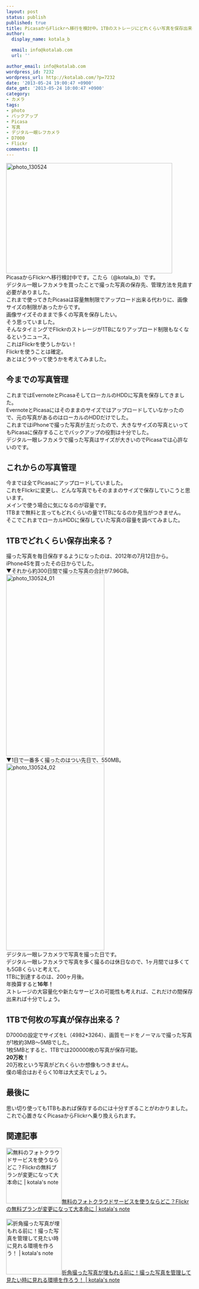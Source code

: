 ```yaml
---
layout: post
status: publish
published: true
title: PicasaからFlickrへ移行を検討中。1TBのストレージにどれくらい写真を保存出来るか計算してみた。
author:
  display_name: kotala_b

  email: info@kotalab.com
  url: ''

author_email: info@kotalab.com
wordpress_id: 7232
wordpress_url: http://kotalab.com/?p=7232
date: '2013-05-24 19:00:47 +0900'
date_gmt: '2013-05-24 10:00:47 +0900'
category:
- カメラ
tags:
- photo
- バックアップ
- Picasa
- 写真
- デジタル一眼レフカメラ
- D7000
- Flickr
comments: []
---
```

<p><img src="http://kotalab.com/wp-content/uploads/photo_130524-448x297.jpg" alt="photo_130524" width="448" height="297" class="alignnone size-large wp-image-7237" /><br />
PicasaからFlickrへ移行検討中です。こたら（@kotala_b）です。<br />
デジタル一眼レフカメラを買ったことで撮った写真の保存先、管理方法を見直す必要がありました。<br />
これまで使ってきたPicasaは容量無制限でアップロード出来る代わりに、画像サイズの制限があったからです。<br />
画像サイズそのままで多くの写真を保存したい。<br />
そう思っていました。<br />
そんなタイミングでFlickrのストレージが1TBになりアップロード制限もなくなるというニュース。<br />
これはFlickrを使うしかない！<br />
Flickrを使うことは確定。<br />
あとはどうやって使うかを考えてみました。<br />
<!--more--></p>
<h2>今までの写真管理</h2>
<p>これまではEvernoteとPicasaそしてローカルのHDDに写真を保存してきました。<br />
EvernoteとPicasaにはそのままのサイズではアップロードしていなかったので、元の写真があるのはローカルのHDDだけでした。<br />
これまではiPhoneで撮った写真が主だったので、大きなサイズの写真といってもPicasaに保存することでバックアップの役割は十分でした。<br />
デジタル一眼レフカメラで撮った写真はサイズが大きいのでPicasaでは心許ないのです。</p>
<h2>これからの写真管理</h2>
<p>今までは全てPicasaにアップロードしていました。<br />
これをFlickrに変更し、どんな写真でもそのままのサイズで保存していこうと思います。<br />
メインで使う場合に気になるのが容量です。<br />
1TBまで無料と言ってもどれくらいの量で1TBになるのか見当がつきません。<br />
そこでこれまでローカルHDDに保存していた写真の容量を調べてみました。</p>
<h2>1TBでどれくらい保存出来る？</h2>
<p>撮った写真を毎日保存するようになったのは、2012年の7月12日から。<br />
iPhone4Sを買ったその日からでした。<br />
▼それから約300日間で撮った写真の合計が7.96GB。<br />
<img src="http://kotalab.com/wp-content/uploads/photo_130524_01.jpg" alt="photo_130524_01" width="265" height="489" class="alignnone size-full wp-image-7234" /><br />
▼1日で一番多く撮ったのはつい先日で、550MB。<br />
<img src="http://kotalab.com/wp-content/uploads/photo_130524_02.jpg" alt="photo_130524_02" width="265" height="503" class="alignnone size-full wp-image-7233" /><br />
デジタル一眼レフカメラで写真を撮った日です。<br />
デジタル一眼レフカメラで写真を多く撮るのは休日なので、1ヶ月間では多くても5GBくらいと考えて。<br />
1TBに到達するのは、200ヶ月後。<br />
年換算すると<strong>16年！</strong><br />
ストレージの大容量化や新たなサービスの可能性も考えれば、これだけの間保存出来れば十分でしょう。</p>
<h2>1TBで何枚の写真が保存出来る？</h2>
<p>D7000の設定でサイズをL（4982*3264）、画質モードをノーマルで撮った写真が1枚約3MB〜5MBでした。<br />
1枚5MBとすると、1TBでは200000枚の写真が保存可能。<br />
<strong>20万枚！</strong><br />
20万枚という写真がどれくらいか想像もつきません。<br />
僕の場合はおそらく10年は大丈夫でしょう。</p>
<h2>最後に</h2>
<p>思い切り使っても1TBもあれば保存するのには十分すぎることがわかりました。<br />
これで心置きなくPicasaからFlickrへ乗り換えられます。</p>
<h2 class="rele">関連記事</h2>
<p><a href="http://kotalab.com/photo-cloud" target="_blank"><img  class="alignleft" src="http://kotalab.com/wp-content/uploads/cloud_130523-448x297.jpg" alt="無料のフォトクラウドサービスを使うならどこ？Flickrの無料プランが変更になって大本命に | kotala's note" width="150" /></a><a href="http://kotalab.com/photo-cloud" target="_blank">無料のフォトクラウドサービスを使うならどこ？Flickrの無料プランが変更になって大本命に | kotala's note</a><br style="clear:both;" /><br />
<a href="http://kotalab.com/iphone-photo-backup" target="_blank"><img  class="alignleft" src="http://kotalab.com/wp-content/uploads/photomanage130103-448x322.png" alt="折角撮った写真が埋もれる前に！撮った写真を管理して見たい時に見れる環境を作ろう！ | kotala's note" width="150" /></a><a href="http://kotalab.com/iphone-photo-backup" target="_blank">折角撮った写真が埋もれる前に！撮った写真を管理して見たい時に見れる環境を作ろう！ | kotala's note</a><br style="clear:both;" /></p>
